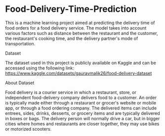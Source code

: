 # Food-Delivery-Time-Prediction
This is a machine learning project aimed at predicting the delivery time of food orders for a food delivery service. The model takes into account various factors such as distance between the restaurant and the customer, the restaurant's cooking time, and the delivery partner's mode of transportation.

Dataset

The dataset used in this project is publicly available on Kaggle and can be accessed using the following link: https://www.kaggle.com/datasets/gauravmalik26/food-delivery-dataset

About Dataset

Food delivery is a courier service in which a restaurant, store, or independent food-delivery company delivers food to a customer. An order is typically made either through a restaurant or grocer's website or mobile app, or through a food ordering company. The delivered items can include entrees, sides, drinks, desserts, or grocery items and are typically delivered in boxes or bags. The delivery person will normally drive a car, but in bigger cities where homes and restaurants are closer together, they may use bikes or motorized scooters.
